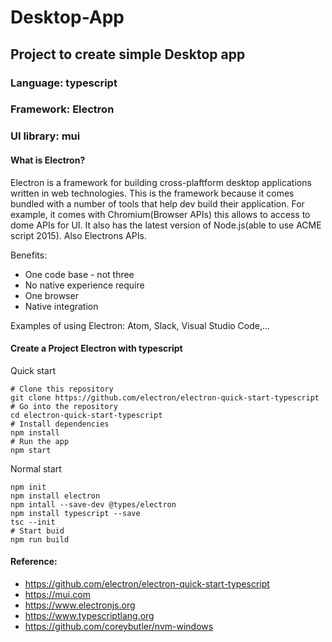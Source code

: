 # Desktop-App

## Project to create simple Desktop app 

### Language: typescript
### Framework: Electron
### UI library: mui 

#### What is Electron?
Electron is a framework for building cross-plaftform desktop applications written in web technologies. This is the framework because it comes bundled with a number of tools that help dev build their application. For example, it comes with Chromium(Browser APIs) this allows to access to dome APIs for UI. It also has the latest version of Node.js(able to use ACME script 2015). Also Electrons APIs.

Benefits: 
* One code base - not three
* No native experience require
* One browser
* Native integration

Examples of using Electron: Atom, Slack, Visual Studio Code,...

#### Create a Project Electron with typescript

Quick start
```
# Clone this repository
git clone https://github.com/electron/electron-quick-start-typescript
# Go into the repository
cd electron-quick-start-typescript
# Install dependencies
npm install
# Run the app
npm start
```
Normal start
```
npm init
npm install electron
npm intall --save-dev @types/electron
npm install typescript --save
tsc --init
# Start buid
npm run build

```




#### Reference:
* https://github.com/electron/electron-quick-start-typescript
* https://mui.com
* https://www.electronjs.org
* https://www.typescriptlang.org
* https://github.com/coreybutler/nvm-windows